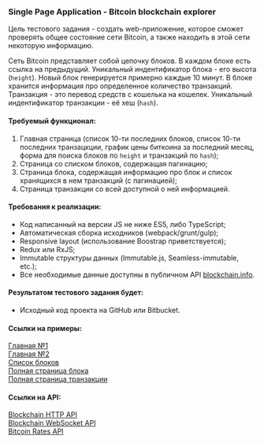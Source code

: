 ### Single Page Application - Bitcoin blockchain explorer

Цель тестового задания - создать web-приложение, которое сможет проверять общее состояние сети Bitcoin, а также находить в этой сети некоторую информацию.

Сеть Bitcoin представляет собой цепочку блоков.
В каждом блоке есть ссылка на предыдущий.
Уникальный индентификатор блока - его высота (`height`).
Новый блок генерируется примерно каждые 10 минут.
В блоке хранится информация про определенное количество транзакций.
Транзакция - это перевод средств с кошелька на кошелек.
Уникальный индентификатор транзакции - её хеш (`hash`). 

#### Требуемый функционал:
1. Главная страница (список 10-ти последних блоков,
список 10-ти последних транзацкции,
график цены биткоина за последний месяц,
форма для поиска блоков по `height` и транзакций по `hash`);
2. Страница со списком блоков, содержащая пагинацию;
3. Страница блока, содержащая информацию про блок и список хранящихся в нем транзакций (с пагинацией);
4. Страница транзакции со всей доступной о ней информацией.

#### Требования к реализации:
* Код написанный на версии JS не ниже ES5, либо TypeScript;
* Автоматическая сборка исходников (webpack/grunt/gulp);
* Responsive layout (использование Boostrap приветствуется);
* Redux или RxJS;
* Immutable структуры данных (Immutable.js, Seamless-immutable, etc.);
* Все необходимые данные доступны в публичном API [blockchain.info](https://blockchain.info/api/blockchain_api).

#### Результатом тестового задания будет:
* Исходный код проекта на GitHub или Bitbucket.

#### Ссылки на примеры:
[Главная №1](https://blockchain.info/ru/home)  
[Главная №2](https://blockexplorer.com/)  
[Список блоков](https://blockchain.info/en/blocks)  
[Полная страница блока](https://blockchain.info/ru/block/0000000000000000002e1baaee54d9e6fa34c6dbd4115b0f0df9dd88598c91e0)  
[Полная страница транзакции](https://blockchain.info/ru/tx/3ab30534c82e4a0ad071767610315cde64fb6923775ab5a96f0cb9a56368ca5e)

#### Ссылки на API:
[Blockchain HTTP API](https://blockchain.info/api/blockchain_api)  
[Blockchain WebSocket API](https://blockchain.info/api/api_websocket)  
[Bitcoin Rates API](https://blockchain.info/api/exchange_rates_api)
